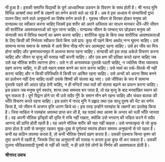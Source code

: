 भी हुआ है। इसकी समाप्ति विद्यार्थी के पूर्ण आध्यात्मिक उन्नयन के विवरण के साथ होती है। श्री नारद मुनि विभिन्न आश्रमों तथा वर्णों के लक्षणों का वर्णन करते चले आ रहे हैं। अब वे इस अध्याय में संन्यासियों द्वारा पालन किए जाने वाले अनुष्ठानों का विशेष वर्णन करते हैं। गृहस्थ जीवन से विरक्त होकर मनुष्य को वानप्रस्थ पद स्वीकार करना चाहिए जिसमें इस शरीर को अपने अस्तित्व का साधन मानकर धीरे-धीरे जीवन की शारीरिक आवश्यकत्ताओं को भूल जाना चाहिए। वानप्रस्थ जीवन के पश्चात् घर छोड़कर मनुष्य को संन्यासी रूप में विभिन्न स्थानों का भ्रमण करना चाहिए। शारीरिक सुख के बिना तथा शारीरिक आवश्यकताओं के लिए किसी की निर्भरता स्वीकार किये बिना उसे प्राय: कुछ भी पहने बिना अर्थात् नग्न घूमना चाहिए। उसे सामान्य मानव समाज के सश्पर्क में आये बिना भीख माँग कर आत्मतुष्ट रहना चाहिए। उसे हर जीव का मित्र होना चाहिए और कृष्णभावनामृत में अत्यन्त शान्त रहना चाहिए। संन्यासी को इस तरह अकेले विचरण करना चाहिए और जीवन या मृत्यु की परवाह नहीं करनी चाहिए। और उस क्षण की प्रतिक्षा करते रहना चाहिए जब उसे यह भौतिक शरीर त्यागना होगा। उसे न तो अनावश्यक पुस्तकें पढऩी चाहिए, न ज्योतिष जैसा व्यवसाय ग्रहण करना चाहिए, न ही उसे महान् वक्ता बनने का यत्न करना चाहिए। उसे व्यर्थ का तर्क-वितर्क भी नहीं करना चाहिए और न किसी परिस्थिति में किसी पर आश्रित रहना चाहिए। उसे अन्यों को अपना शिष्य बनने का प्रलोभन नहीं देना चाहिए ताकी उसके शिष्यों की संलया बढ़ जाए। उसे जीविका के रूप में सामान्य पुस्तकें पढऩे की आदत छोड़ देनी चाहिए, न ही मन्दिरों तथा मठों की संलया बढ़ाने का प्रयत्न करना चाहिए। इस प्रकार जब मनुष्य पूर्ण स्वतंत्र, शान्त तथा समभाव बन जाता है, तो वह मृत्यु के बाद मनवांछित स्थान को चुन सकता है। पूर्ण विद्वान होने पर भी उसे सदैव गूँगे के समान मौन बने रहना चाहिए और चंचल बालक की भाँति विचरण करते रहना चाहिए। इस प्रसंग में नारद मुनि ने प्रह्लाद तथा एक साधु पुरुष की भेंट का वर्णन किया है, जो जीवन में अजगर वृत्ति धारण किये था। इस तरह उन्होंने परमहंस के लक्षणों का उल्लेख किया है। जिस व्यकि्त ने परमहंस अवस्था प्राप्त कर ली है, वह पदार्थ तथा आत्मा के अन्तर को भली भाँति जानता है। वह अपनी भौतिक इन्द्रियों की तृप्ति में रुचि नहीं रखता, क्योंकि उसे भगवान् की भकि्त करने में सदैव आनन्द की प्राप्ति होती रहती है। वह अपने भौतिक शरीर की रक्षा नहीं चाहता। उसे भगवत्कृपा से जो कुछ प्राप्त होता है उसी से सन्तुष्ट रहकर सुख-दुख से पूर्णतया स्वतंत्र होकर समस्त अनुष्ठानों से परे रहता है। कभी वह कठिन तपस्या करता है, तो कभी भौतिक ऐश्वर्य ग्रहण करता है। उसकी एकमात्र चिन्ता कृष्ण को तुष्ट करने में रहती है, जिसके लिए वह अनुष्ठानों की परवाह न करता हुआ कुछ भी कर सकता है। उसकी तुलना भौतिकतावादी पुरुषों से नहीं की जाती, न ही उसे ऐसे लोगों के निर्णय की आवश्यकता होती है।  

**श्रीनारद उवाच** 